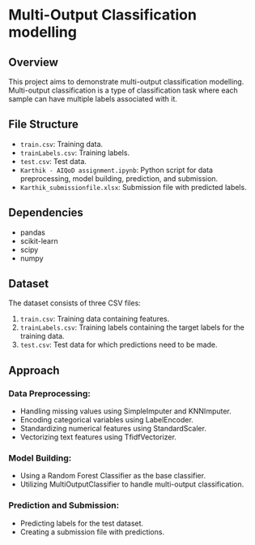 # Multi-Output Classification modelling

## Overview
This project aims to demonstrate multi-output classification modelling. Multi-output classification is a type of classification task where each sample can have multiple labels associated with it.

## File Structure
- `train.csv`: Training data.
- `trainLabels.csv`: Training labels.
- `test.csv`: Test data.
- `Karthik - AIQoD assignment.ipynb`: Python script for data preprocessing, model building, prediction, and submission.
- `Karthik_submissionfile.xlsx`: Submission file with predicted labels.

## Dependencies
- pandas
- scikit-learn
- scipy
- numpy

## Dataset
The dataset consists of three CSV files:
1. `train.csv`: Training data containing features.
2. `trainLabels.csv`: Training labels containing the target labels for the training data.
3. `test.csv`: Test data for which predictions need to be made.

## Approach
### Data Preprocessing:
- Handling missing values using SimpleImputer and KNNImputer.
- Encoding categorical variables using LabelEncoder.
- Standardizing numerical features using StandardScaler.
- Vectorizing text features using TfidfVectorizer.

### Model Building:
- Using a Random Forest Classifier as the base classifier.
- Utilizing MultiOutputClassifier to handle multi-output classification.

### Prediction and Submission:
- Predicting labels for the test dataset.
- Creating a submission file with predictions.


